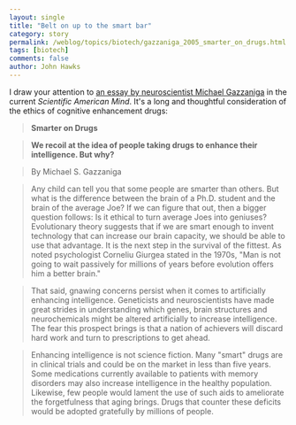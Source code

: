 ```yaml
---
layout: single 
title: "Belt on up to the smart bar" 
category: story
permalink: /weblog/topics/biotech/gazzaniga_2005_smarter_on_drugs.html
tags: [biotech] 
comments: false 
author: John Hawks 
---
```



<p>
I draw your attention to <a href="http://www.sciammind.com/article.cfm?articleID=0000E503-E27C-1329-A27C83414B7F0000">an essay by neuroscientist Michael Gazzaniga</a> in the current <I>Scientific American Mind</i>. It's a long and thoughtful consideration of the ethics of cognitive enhancement drugs: 
</p>

<blockquote><b>Smarter on Drugs</b></blockquote>
<blockquote><b>We recoil at the idea of people taking drugs to enhance their intelligence. But why?</b></blockquote>
<blockquote>By Michael S. Gazzaniga</blockquote>

<blockquote>Any child can tell you that some people are smarter than others. But what is the difference between the brain of a Ph.D. student and the brain of the average Joe? If we can figure that out, then a bigger question follows: Is it ethical to turn average Joes into geniuses? Evolutionary theory suggests that if we are smart enough to invent technology that can increase our brain capacity, we should be able to use that advantage. It is the next step in the survival of the fittest. As noted psychologist Corneliu Giurgea stated in the 1970s, "Man is not going to wait passively for millions of years before evolution offers him a better brain."</blockquote>

<blockquote>That said, gnawing concerns persist when it comes to artificially enhancing intelligence. Geneticists and neuroscientists have made great strides in understanding which genes, brain structures and neurochemicals might be altered artificially to increase intelligence. The fear this prospect brings is that a nation of achievers will discard hard work and turn to prescriptions to get ahead.</blockquote>

<blockquote>Enhancing intelligence is not science fiction. Many "smart" drugs are in clinical trials and could be on the market in less than five years. Some medications currently available to patients with memory disorders may also increase intelligence in the healthy population. Likewise, few people would lament the use of such aids to ameliorate the forgetfulness that aging brings. Drugs that counter these deficits would be adopted gratefully by millions of people.</blockquote>

